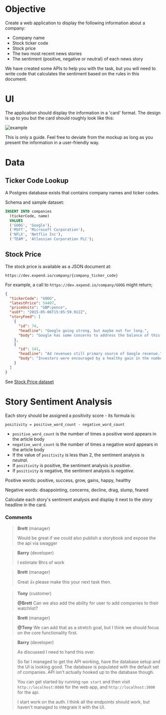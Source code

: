 # Objective

Create a web application to display the following information about a company:

- Company name
- Stock ticker code
- Stock price
- The two most recent news stories
- The sentiment (positive, negative or neutral) of each news story

We have created some APIs to help you with the task, but you will need to write code that calculates the sentiment based on the rules in this document.

# UI

The application should display the information in a 'card' format. The design is up to you but the card should roughly look like this:

![example](https://i.imgur.com/hcSubsi.jpg)

This is only a guide. Feel free to deviate from the mockup as long as you present the information in a user-friendly way.

# Data

## Ticker Code Lookup

A Postgres database exists that contains company names and ticker codes.

Schema and sample dataset:

```sql
INSERT INTO companies
  (tickerCode, name)
  VALUES
  ('GOOG', 'Google'),
  ('MSFT', 'Microsoft Corporation'),
  ('NFLX', 'Netflix Inc'),
  ('TEAM', 'Atlassian Corporation PLC');
```

## Stock Price

The stock price is available as a JSON document at:

`https://dev.expend.io/company/{company_ticker_code}`

For example, a call to `https://dev.expend.io/company/GOOG` might return;

```json
{
  "tickerCode": "GOOG",
  "latestPrice": 54407,
  "priceUnits": "GBP:pence",
  "asOf": "2015-05-06T15:05:59.912Z",
  "storyFeed": [
    {
      "id": 74,
      "headline": "Google going strong, but maybe not for long.",
      "body": "Google has some concerns to address the balance of this year, and beyond. Over the long run, the consensus analyst recommendation for Google as a 'strong buy' is warranted as the company continues driving a healthy double-digit top line growth. But that doesn't mean there won't be a hurdle, or three, to overcome along the way."
    },
    {
      "id": 141,
      "headline": "Ad revenues still primary source of Google revenue.",
      "body": "Investors were encouraged by a healthy gain in the number of people looking at Google's ads, even as the average prices for those marketing messages extended a three-and-half year slump. The market also had been bracing for more disappointing numbers, triggering a 'relief rally' when the results weren't as bad as feared, BGC Partners analyst Colin Gillis said."
    }
  ]
}
```

See [Stock Price dataset](./stock-price.json)

# Story Sentiment Analysis

Each story should be assigned a positivity score - its formula is:

`positivity = positive_word_count - negative_word_count`

- `positive_word_count` is the number of times a positive word appears in the article body
- `negative_word_count` is the number of times a negative word appears in the article body
- If the value of `positivity` is less than 2, the sentiment analysis is _neutral_.
- If `positivity` is positive, the sentiment analysis is _positive_.
- If `positivity` is negative, the sentiment analysis is _negative_.

Positive words: positive, success, grow, gains, happy, healthy

Negative words: disappointing, concerns, decline, drag, slump, feared

Calculate each story's sentiment analysis and display it next to the story headline in the card.

### Comments

> __Brett__ (manager)
>
> Would be great if we could also publish a storybook and expose the the api via swagger

> __Barry__ (developer)
>
> I estimate 8hrs of work

> __Brett__ (manager)
>
> Great 👍 please make this your next task then.

> __Tony__ (customer)
>
> __@Brett__ Can we also add the ability for user to add companies to their watchlist?

> __Brett__ (manager)
>
> __@Tony__ We can add that as a stretch goal, but I think we should focus on the core functionality first.

> __Barry__ (developer)
>
> As discussed I need to hand this over.
>
> So far I managed to get the API working, have the database setup and the UI is looking good. The database is populated with the default set of companies.
> API isn't actually hooked up to the database though.
>
> You can get started by running `npm start` and then visit `http://localhost:8080` for the web app, and `http://localhost:3000` for the api.
>
> I start work on the auth. I think all the endpoints should work, but haven't managed to integrate it with the UI.
